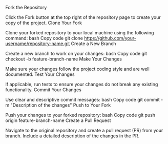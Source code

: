 Fork the Repository

Click the Fork button at the top right of the repository page to create your copy of the project.
Clone Your Fork

Clone your forked repository to your local machine using the following command:
bash
Copy code
git clone https://github.com/your-username/repository-name.git
Create a New Branch

Create a new branch to work on your changes:
bash
Copy code
git checkout -b feature-branch-name
Make Your Changes

Make sure your changes follow the project coding style and are well documented.
Test Your Changes

If applicable, run tests to ensure your changes do not break any existing functionality.
Commit Your Changes

Use clear and descriptive commit messages:
bash
Copy code
git commit -m "Description of the changes"
Push to Your Fork

Push your changes to your forked repository:
bash
Copy code
git push origin feature-branch-name
Create a Pull Request

Navigate to the original repository and create a pull request (PR) from your branch.
Include a detailed description of the changes in the PR.
